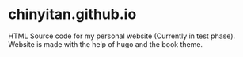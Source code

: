 # chinyitan.github.io

HTML Source code for my personal website (Currently in test phase). Website is made with the help of hugo and the book theme. 
